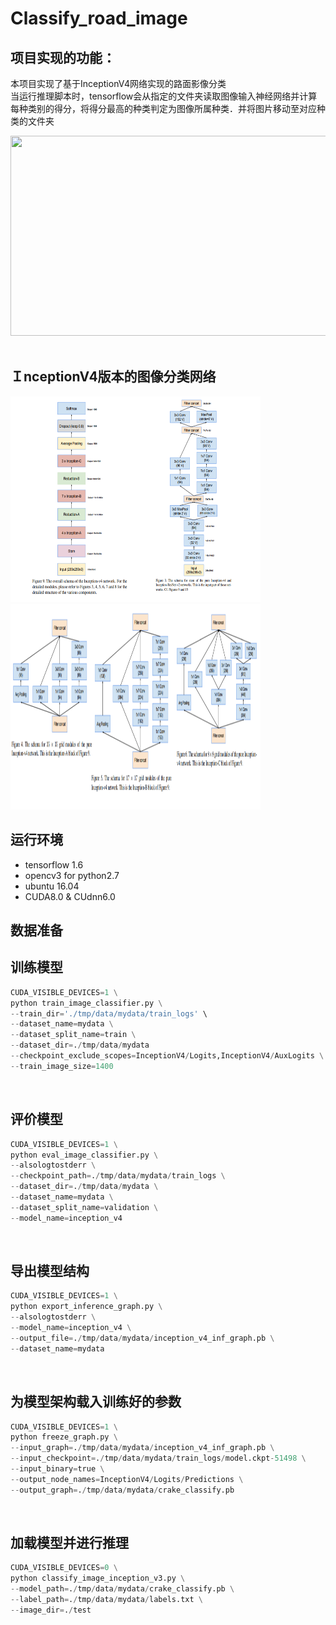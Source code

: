 # Classify_road_image
## 项目实现的功能：<br>
本项目实现了基于InceptionV4网络实现的路面影像分类<br>
当运行推理脚本时，tensorflow会从指定的文件夹读取图像输入神经网络并计算每种类别的得分，将得分最高的种类判定为图像所属种类．并将图片移动至对应种类的文件夹<br>
<div align=center><img width="520" height="320" src="https://github.com/ZGX010/Classify_road_image/blob/master/doc/classimage.gif"/></div>
<br>

## ＩnceptionV4版本的图像分类网络

<img src="https://github.com/ZGX010/Classify_road_image/blob/master/doc/inceptionv4.png" width=400 height=329 />
<img src="https://github.com/ZGX010/Classify_road_image/blob/master/doc/inceptionv4model.png" width=400 height=329 />
<br>

## 运行环境
* tensorflow 1.6
* opencv3 for python2.7
* ubuntu 16.04
* CUDA8.0 & CUdnn6.0

## 数据准备

## 训练模型
```Python
CUDA_VISIBLE_DEVICES=1 \
python train_image_classifier.py \
--train_dir='./tmp/data/mydata/train_logs' \
--dataset_name=mydata \
--dataset_split_name=train \
--dataset_dir=./tmp/data/mydata
--checkpoint_exclude_scopes=InceptionV4/Logits,InceptionV4/AuxLogits \
--train_image_size=1400
```
<br>

## 评价模型
```Python
CUDA_VISIBLE_DEVICES=1 \
python eval_image_classifier.py \
--alsologtostderr \
--checkpoint_path=./tmp/data/mydata/train_logs \
--dataset_dir=./tmp/data/mydata \
--dataset_name=mydata \
--dataset_split_name=validation \
--model_name=inception_v4
```
<br>

## 导出模型结构
```Python
CUDA_VISIBLE_DEVICES=1 \
python export_inference_graph.py \
--alsologtostderr \
--model_name=inception_v4 \
--output_file=./tmp/data/mydata/inception_v4_inf_graph.pb \
--dataset_name=mydata
```
<br>

## 为模型架构载入训练好的参数
```Python
CUDA_VISIBLE_DEVICES=1 \
python freeze_graph.py \
--input_graph=./tmp/data/mydata/inception_v4_inf_graph.pb \
--input_checkpoint=./tmp/data/mydata/train_logs/model.ckpt-51498 \
--input_binary=true \
--output_node_names=InceptionV4/Logits/Predictions \
--output_graph=./tmp/data/mydata/crake_classify.pb
```
<br>

## 加载模型并进行推理
```Python
CUDA_VISIBLE_DEVICES=0 \
python classify_image_inception_v3.py \
--model_path=./tmp/data/mydata/crake_classify.pb \
--label_path=./tmp/data/mydata/labels.txt \
--image_dir=./test
```
